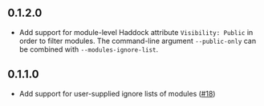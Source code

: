 ## 0.1.2.0

* Add support for module-level Haddock attribute `Visibility: Public` in order to filter modules.
  The command-line argument `--public-only` can be combined with `--modules-ignore-list`.
## 0.1.1.0

* Add support for user-supplied ignore lists of modules ([#18](https://github.com/Kleidukos/print-api/pull/18))
